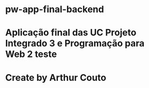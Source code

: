 # pw-app-final-backend

# Aplicação final das UC Projeto Integrado 3 e Programação para Web 2 teste

# Create by Arthur Couto
    
